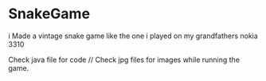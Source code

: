 # SnakeGame
i Made a vintage snake game like the one i played on my grandfathers nokia 3310

Check java file for code //
Check jpg files for images while running the game.

